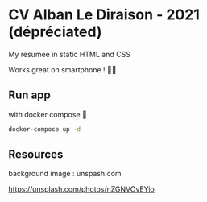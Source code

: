 # CV Alban Le Diraison - 2021 (dépréciated)

My resumee in static HTML and CSS

Works great on smartphone ! 📱🔥

## Run app

with docker compose 🐋

```bash
docker-compose up -d
```

## Resources

background image : unspash.com

https://unsplash.com/photos/nZGNVOvEYio

